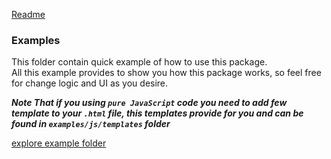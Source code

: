 [Readme](../README.md)

### Examples

This folder contain quick example of how to use this package. <br>
All this example provides to show you how this package works, so feel free for change logic and UI as you desire.

**_Note That if you using `pure JavaScript` code you need to add few template to your `.html` file, this templates provide for you and can be found in `examples/js/templates` folder_**

[explore example folder](./)
